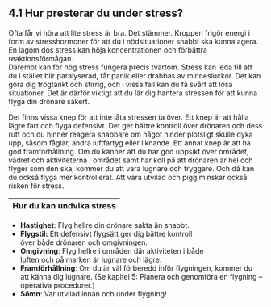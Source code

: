 ## 4.1 Hur presterar du under stress?

Ofta får vi höra att lite stress är bra. Det stämmer. Kroppen frigör energi i form av stresshormoner för att du i nödsituationer snabbt ska kunna agera. En lagom dos stress kan höja koncentrationen och förbättra reaktionsförmågan.  
Däremot kan för hög stress fungera precis tvärtom. Stress kan leda till att du i stället blir paralyserad, får panik eller drabbas av minnesluckor. Det kan göra dig trögtänkt och stirrig, och i vissa fall kan du få svårt att lösa situationer. Det är därför viktigt att du lär dig hantera stressen för att kunna flyga din drönare säkert.

Det finns vissa knep för att inte låta stressen ta över. Ett knep är att hålla lägre fart och flyga defensivt. Det ger bättre kontroll över drönaren och dess rutt och du hinner reagera snabbare om något hinder plötsligt skulle dyka upp, såsom fåglar, andra luftfartyg eller liknande. Ett annat knep är att ha god framförhållning. Om du känner att du har god uppsikt över området, vädret och aktiviteterna i området samt har koll på att drönaren är hel och flyger som den ska, kommer du att vara lugnare och tryggare. Och då kan du också flyga mer kontrollerat. Att vara utvilad och pigg minskar också risken för stress.

| Hur du kan undvika stress |
|---|
* **Hastighet**: Flyg hellre din drönare sakta än snabbt. 
* **Flygstil:** Ett defensivt flygsätt ger dig bättre kontroll  
över både drönaren och omgivningen.
* **Omgivning**: Flyg hellre i områden där aktiviteten i både  
luften och på marken är lugnare och lägre.
* **Framförhållning**: Om du är väl förberedd inför flygningen, kommer du att känna dig lugnare. (Se kapitel 5: Planera och genomföra en flygning – operativa procedurer.)
* **Sömn**: Var utvilad innan och under flygning!
